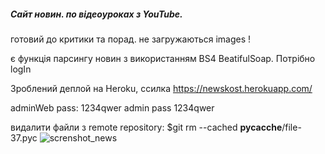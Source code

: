 ##### Сайт новин. по відеоуроках з YouTube.

готовий до критики та порад.
не загружаються images !


є функція парсингу новин з використанням BS4 BeatifulSoap. Потрібно logIn

Зроблений деплой на Heroku, ссилка https://newskost.herokuapp.com/


adminWeb        pass: 1234qwer
admin      pass 1234qwer


видалити файли з remote repository: $git rm --cached __pycacche__/file-37.pyc
![screnshot_news](https://user-images.githubusercontent.com/69001084/178283511-dcbd4dc7-3c57-453e-9473-dcb65d82c6f8.png)

